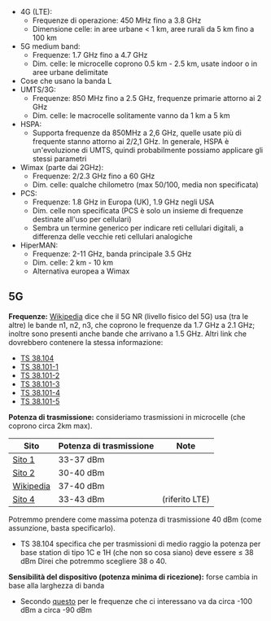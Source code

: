 - 4G (LTE):
	- Frequenze di operazione: 450 MHz fino a 3.8 GHz
	- Dimensione celle: in aree urbane < 1 km, aree rurali da 5 km fino a 100 km
- 5G medium band:
	- Frequenze: 1.7 GHz fino a 4.7 GHz
	- Dim. celle: le microcelle coprono 0.5 km - 2.5 km, usate indoor o in aree urbane delimitate
- Cose che usano la banda L
- UMTS/3G:
	- Frequenze: 850 MHz fino a 2.5 GHz, frequenze primarie attorno ai 2 GHz
	- Dim. celle: le macrocelle solitamente vanno da 1 km a 5 km
- HSPA:
	- Supporta frequenze da 850MHz a 2,6 GHz, quelle usate più di frequente stanno attorno ai 2/2,1 GHz. In generale, HSPA è un'evoluzione di UMTS, quindi probabilmente possiamo applicare gli stessi parametri
- Wimax (parte dai 2GHz):
	- Frequenze: 2/2.3 GHz fino a 60 GHz
	- Dim. celle: qualche chilometro (max 50/100, media non specificata)
- PCS:
	- Frequenze: 1.8 GHz in Europa (UK), 1.9 GHz negli USA
	- Dim. celle non specificata (PCS è solo un insieme di frequenze destinate all'uso per cellulari)
	- Sembra un termine generico per indicare reti cellulari digitali, a differenza delle vecchie reti cellulari analogiche
- HiperMAN:
	- Frequenze: 2-11 GHz, banda principale 3.5 GHz
	- Dim. celle: 2 km - 10 km
	- Alternativa europea a Wimax


## 5G

**Frequenze:** [Wikipedia](https://it.wikipedia.org/wiki/Bande_di_frequenze_5G_NR) dice che il 5G NR (livello fisico del 5G) usa (tra le altre) le bande n1, n2, n3, che coprono le frequenze da 1.7 GHz a 2.1 GHz; inoltre sono presenti anche bande che arrivano a 1.5 GHz. Altri link che dovrebbero contenere la stessa informazione:
- [TS 38.104](https://portal.3gpp.org/desktopmodules/Specifications/SpecificationDetails.aspx?specificationId=3202)
- [TS 38.101-1](https://portal.3gpp.org/desktopmodules/Specifications/SpecificationDetails.aspx?specificationId=3283)
- [TS 38.101-2](https://portal.3gpp.org/desktopmodules/Specifications/SpecificationDetails.aspx?specificationId=3284)
- [TS 38.101-3](https://portal.3gpp.org/desktopmodules/Specifications/SpecificationDetails.aspx?specificationId=3285)
- [TS 38.101-4](https://portal.3gpp.org/desktopmodules/Specifications/SpecificationDetails.aspx?specificationId=3366)
- [TS 38.101-5](https://portal.3gpp.org/desktopmodules/Specifications/SpecificationDetails.aspx?specificationId=3982)

**Potenza di trasmissione:** consideriamo trasmissioni in microcelle (che coprono circa 2km max).

| Sito                 |  Potenza di trasmissione    |       Note      |
|----------------------|-----------------------------|-----------------|
| [Sito 1](https://www.essentracomponents.com/en-us/news/industries/telecoms-data/a-guide-to-5g-small-cells-and-macrocells)             |          33-37 dBm          |                 |
| [Sito 2](https://www.ti.com/lit/wp/slyy166/slyy166.pdf?ts=1700663338553&ref_url=https%253A%252F%252Fwww.ti.com%252Fabout-ti%252Ftrade-shows-conferences%252Fembedded-world.html)             |          30-40 dBm          |                 |
| [Wikipedia](https://en.wikipedia.org/wiki/5G)          |          37-40 dBm          |                 |
| [Sito 4](https://dgtlinfra.com/small-cells-microcell-picocell-femtocell/)             |          33-43 dBm          |  (riferito LTE) |

Potremmo prendere come massima potenza di trasmissione 40 dBm (come assunzione, basta specificarlo).
- TS 38.104 specifica che per trasmissioni di medio raggio la potenza per base station di tipo 1C e 1H (che non so cosa siano) deve essere $\le$ 38 dBm
Direi che potremmo scegliere 38 o 40.

**Sensibilità del dispositivo (potenza minima di ricezione):** forse cambia in base alla larghezza di banda
- Secondo [questo](https://www.etsi.org/deliver/etsi_ts/138100_138199/13810101/15.02.00_60/ts_13810101v150200p.pdf) per le frequenze che ci interessano va da circa -100 dBm a circa -90 dBm